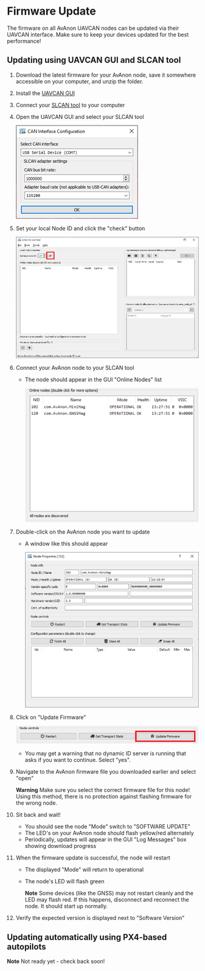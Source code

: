 # Firmware Update

The firmware on all AvAnon UAVCAN nodes can be updated via their UAVCAN interface. Make sure to keep your devices updated for the best performance!

## Updating using UAVCAN GUI and SLCAN tool

1. Download the latest firmware for your AvAnon node, save it somewhere accessible on your computer, and unzip the folder.
2. Install the [UAVCAN GUI](https://github.com/UAVCAN/gui_tool)
3. Connect your [SLCAN tool](https://zubax.com/products/babel) to your computer
4. Open the UAVCAN GUI and select your SLCAN tool

   ![UAVCAN GUI Connection Dialog](../.gitbook/assets/CANGUI_Connect%20%281%29.png)  

5. Set your local Node ID and click the "check" button

   ![UAVCAN GUI Set Local Node ID](../.gitbook/assets/CANGUI_SetNodeID.png)  

6. Connect your AvAnon node to your SLCAN tool
   * The node should appear in the GUI "Online Nodes" list

     ![UAVCAN GUI Node List](../.gitbook/assets/CANGUI_NodeList%20%281%29.png)  
7. Double-click on the AvAnon node you want to update
   * A window like this should appear

     ![UAVCAN GUI Node Properties](../.gitbook/assets/CANGUI_NodeProps%20%281%29.png)  
8. Click on "Update Firmware"

   ![UAVCAN GUI Node Properties](../.gitbook/assets/CANGUI_FWUpdate.png)  


   * You may get a warning that no dynamic ID server is running that asks if you want to continue. Select "yes".

9. Navigate to the AvAnon firmware file you downloaded earlier and select "open"

   **Warning** Make sure you select the correct firmware file for this node! Using this method, there is no protection against flashing firmware for the wrong node.

10. Sit back and wait!
    * You should see the node "Mode" switch to "SOFTWARE UPDATE"
    * The LED's on your AvAnon node should flash yellow/red alternately
    * Periodically, updates will appear in the GUI "Log Messages" box showing download progress
11. When the firmware update is successful, the node will restart
    * The displayed "Mode" will return to operational
    * The node's LED will flash green

      **Note** Some devices \(like the GNSS\) may not restart cleanly and the LED may flash red. If this happens, disconnect and reconnect the node. It should start up normally.
12. Verify the expected version is displayed next to "Software Version"

## Updating automatically using PX4-based autopilots

**Note** Not ready yet - check back soon!

<!-- 
**Note** This guide has not been extensively tested. Please refer to PX4 documentation if you have trouble.

1. Download the latest firmware for your AvAnon node, save it somewhere accessible on your computer, and unzip the folder.
2. Ensure your autopilot's "UAVCAN\_ENABLE" parameter is set to 2 or higher. While a setting of "1" allows nodes to be used, it does not enable the firmware update server.
3. Insert your autopilot's SD card into your computer and navigate to it
4. Navigate to the firmware you saved and copy the folder named "com.AvAnon._nodename_" . You will paste this soon.
5. Navigate to the "fw" folder on the root of the card
   * If none exists, create it
6. Paste the firmware folder here
7. If you have multiple nodes to update, repeat this process, placing the firmware folders for each node type into the "fw" directory
8. Safely eject your SD card and insert it into your autopilot
9. Connect all nodes to be updated to your autopilot per their wiring instructions \(simply use the CAN interconnect cables\)
10. Power on your autopilot and wait!
    * The LED's on your AvAnon nodes should flash yellow/red alternately as they are being updated
11. When the firmware update is successful on each node, that node will restart and its LED will flash green -->


